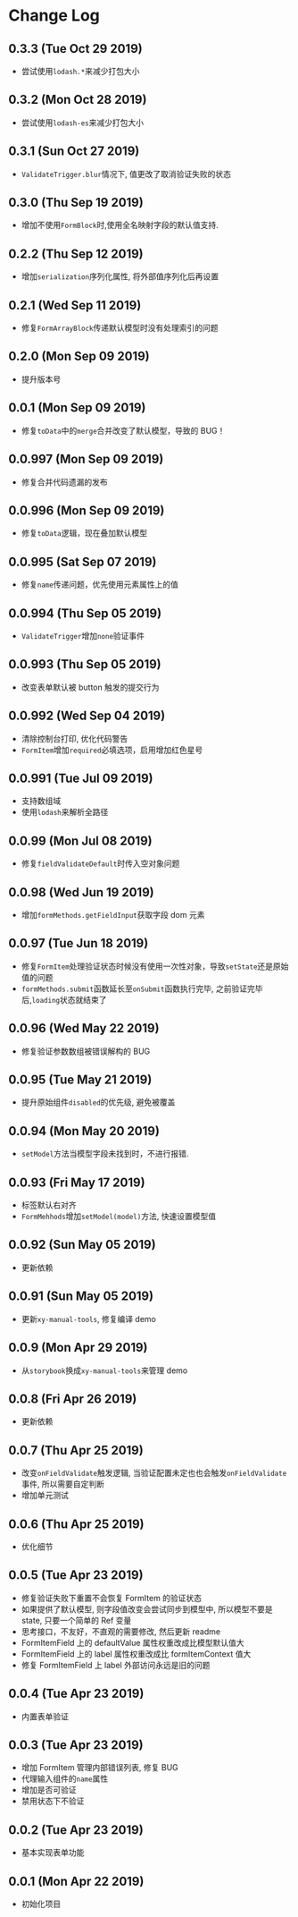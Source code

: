 # Change Log

## 0.3.3 (Tue Oct 29 2019)

-   尝试使用`lodash.*`来减少打包大小

## 0.3.2 (Mon Oct 28 2019)

-   尝试使用`lodash-es`来减少打包大小

## 0.3.1 (Sun Oct 27 2019)

-   `ValidateTrigger.blur`情况下, 值更改了取消验证失败的状态

## 0.3.0 (Thu Sep 19 2019)

-   增加不使用`FormBlock`时,使用全名映射字段的默认值支持.

## 0.2.2 (Thu Sep 12 2019)

-   增加`serialization`序列化属性, 将外部值序列化后再设置

## 0.2.1 (Wed Sep 11 2019)

-   修复`FormArrayBlock`传递默认模型时没有处理索引的问题

## 0.2.0 (Mon Sep 09 2019)

-   提升版本号

## 0.0.1 (Mon Sep 09 2019)

-   修复`toData`中的`merge`合并改变了默认模型，导致的 BUG！

## 0.0.997 (Mon Sep 09 2019)

-   修复合并代码遗漏的发布

## 0.0.996 (Mon Sep 09 2019)

-   修复`toData`逻辑，现在叠加默认模型

## 0.0.995 (Sat Sep 07 2019)

-   修复`name`传递问题，优先使用元素属性上的值

## 0.0.994 (Thu Sep 05 2019)

-   `ValidateTrigger`增加`none`验证事件

## 0.0.993 (Thu Sep 05 2019)

-   改变表单默认被 button 触发的提交行为

## 0.0.992 (Wed Sep 04 2019)

-   清除控制台打印, 优化代码警告
-   `FormItem`增加`required`必填选项，启用增加红色星号

## 0.0.991 (Tue Jul 09 2019)

-   支持数组域
-   使用`lodash`来解析全路径

## 0.0.99 (Mon Jul 08 2019)

-   修复`fieldValidateDefault`时传入空对象问题

## 0.0.98 (Wed Jun 19 2019)

-   增加`formMethods.getFieldInput`获取字段 dom 元素

## 0.0.97 (Tue Jun 18 2019)

-   修复`FormItem`处理验证状态时候没有使用一次性对象，导致`setState`还是原始值的问题
-   `formMethods.submit`函数延长至`onSubmit`函数执行完毕, 之前验证完毕后,`loading`状态就结束了

## 0.0.96 (Wed May 22 2019)

-   修复验证参数数组被错误解构的 BUG

## 0.0.95 (Tue May 21 2019)

-   提升原始组件`disabled`的优先级, 避免被覆盖

## 0.0.94 (Mon May 20 2019)

-   `setModel`方法当模型字段未找到时，不进行报错.

## 0.0.93 (Fri May 17 2019)

-   标签默认右对齐
-   `FormMehhods`增加`setModel(model)`方法, 快速设置模型值

## 0.0.92 (Sun May 05 2019)

-   更新依赖

## 0.0.91 (Sun May 05 2019)

-   更新`xy-manual-tools`, 修复编译 demo

## 0.0.9 (Mon Apr 29 2019)

-   从`storybook`换成`xy-manual-tools`来管理 demo

## 0.0.8 (Fri Apr 26 2019)

-   更新依赖

## 0.0.7 (Thu Apr 25 2019)

-   改变`onFieldValidate`触发逻辑, 当验证配置未定也也会触发`onFieldValidate`事件, 所以需要自定判断
-   增加单元测试

## 0.0.6 (Thu Apr 25 2019)

-   优化细节

## 0.0.5 (Tue Apr 23 2019)

-   修复验证失败下重置不会恢复 FormItem 的验证状态
-   如果提供了默认模型, 则字段值改变会尝试同步到模型中, 所以模型不要是 state, 只要一个简单的 Ref 变量
-   思考接口，不友好，不直观的需要修改, 然后更新 readme
-   FormItemField 上的 defaultValue 属性权重改成比模型默认值大
-   FormItemField 上的 label 属性权重改成比 formItemContext 值大
-   修复 FormItemField 上 label 外部访问永远是旧的问题

## 0.0.4 (Tue Apr 23 2019)

-   内置表单验证

## 0.0.3 (Tue Apr 23 2019)

-   增加 FormItem 管理内部错误列表, 修复 BUG
-   代理输入组件的`name`属性
-   增加是否可验证
-   禁用状态下不验证

## 0.0.2 (Tue Apr 23 2019)

-   基本实现表单功能

## 0.0.1 (Mon Apr 22 2019)

-   初始化项目

